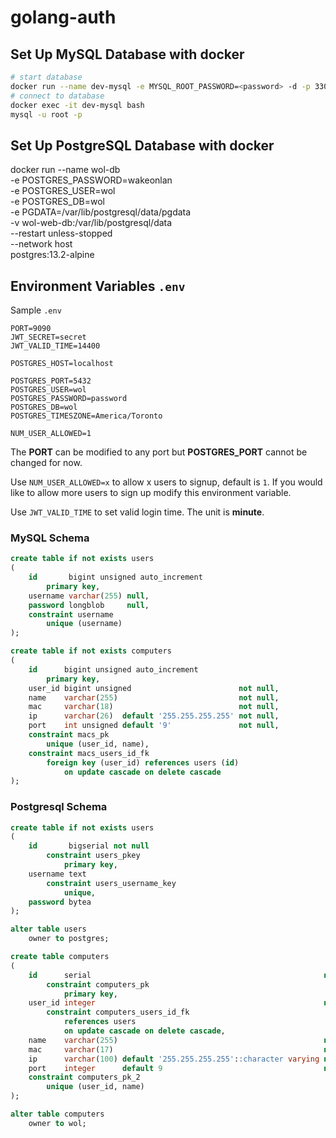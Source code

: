 # golang-auth

## Set Up MySQL Database with docker

```bash
# start database
docker run --name dev-mysql -e MYSQL_ROOT_PASSWORD=<password> -d -p 3306:3306 mysql:latest
# connect to database
docker exec -it dev-mysql bash
mysql -u root -p
```

## Set Up PostgreSQL Database with docker

docker run --name wol-db \
-e POSTGRES_PASSWORD=wakeonlan \
-e POSTGRES_USER=wol \
-e POSTGRES_DB=wol \
-e PGDATA=/var/lib/postgresql/data/pgdata \
-v wol-web-db:/var/lib/postgresql/data \
--restart unless-stopped \
--network host \
postgres:13.2-alpine

## Environment Variables `.env`

Sample `.env`

```
PORT=9090
JWT_SECRET=secret
JWT_VALID_TIME=14400

POSTGRES_HOST=localhost

POSTGRES_PORT=5432
POSTGRES_USER=wol
POSTGRES_PASSWORD=password
POSTGRES_DB=wol
POSTGRES_TIMESZONE=America/Toronto

NUM_USER_ALLOWED=1
```

The **PORT** can be modified to any port but **POSTGRES_PORT** cannot be changed for now.

Use `NUM_USER_ALLOWED=x` to allow x users to signup, default is `1`. If you would like to allow more users to sign up modify this environment variable.

Use `JWT_VALID_TIME` to set valid login time. The unit is **minute**.

### MySQL Schema

```sql
create table if not exists users
(
    id       bigint unsigned auto_increment
        primary key,
    username varchar(255) null,
    password longblob     null,
    constraint username
        unique (username)
);

create table if not exists computers
(
    id      bigint unsigned auto_increment
        primary key,
    user_id bigint unsigned                        not null,
    name    varchar(255)                           not null,
    mac     varchar(18)                            not null,
    ip      varchar(26)  default '255.255.255.255' not null,
    port    int unsigned default '9'               not null,
    constraint macs_pk
        unique (user_id, name),
    constraint macs_users_id_fk
        foreign key (user_id) references users (id)
            on update cascade on delete cascade
);
```

### Postgresql Schema

```sql
create table if not exists users
(
    id       bigserial not null
        constraint users_pkey
            primary key,
    username text
        constraint users_username_key
            unique,
    password bytea
);

alter table users
    owner to postgres;

create table computers
(
    id      serial                                                    not null
        constraint computers_pk
            primary key,
    user_id integer                                                   not null
        constraint computers_users_id_fk
            references users
            on update cascade on delete cascade,
    name    varchar(255)                                              not null,
    mac     varchar(17)                                               not null,
    ip      varchar(100) default '255.255.255.255'::character varying not null,
    port    integer      default 9                                    not null,
    constraint computers_pk_2
        unique (user_id, name)
);

alter table computers
    owner to wol;


```
